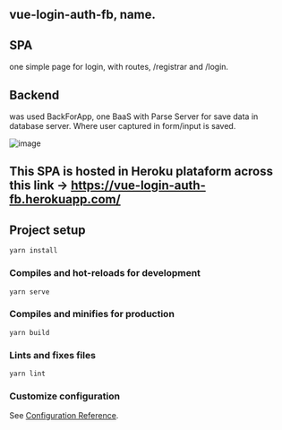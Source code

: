 ## vue-login-auth-fb, name.

## SPA 
one simple page for login,
with routes, /registrar and /login.

## Backend
was used BackForApp, one BaaS with Parse Server for save data in database server.
Where user captured in form/input is saved.

![image](https://user-images.githubusercontent.com/69813693/133202542-67964ec7-b497-4692-8340-d863167f0b2a.png)

## This SPA is hosted in Heroku plataform across this link -> <https://vue-login-auth-fb.herokuapp.com/>



## Project setup
```
yarn install
```

### Compiles and hot-reloads for development
```
yarn serve
```

### Compiles and minifies for production
```
yarn build
```

### Lints and fixes files
```
yarn lint
```

### Customize configuration
See [Configuration Reference](https://cli.vuejs.org/config/).
